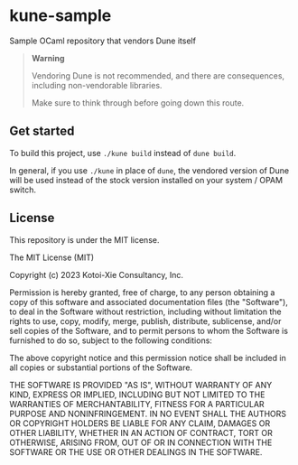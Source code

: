 # kune-sample
Sample OCaml repository that vendors Dune itself

> **Warning**
> 
> Vendoring Dune is not recommended, and there are consequences, including non-vendorable libraries.
> 
> Make sure to think through before going down this route.

## Get started
To build this project, use `./kune build` instead of `dune build`.

In general, if you use `./kune` in place of `dune`, the vendored
version of Dune will be used instead of the stock version installed
on your system / OPAM switch.

## License
This repository is under the MIT license.

The MIT License (MIT)

Copyright (c) 2023 Kotoi-Xie Consultancy, Inc.

Permission is hereby granted, free of charge, to any person obtaining a copy of this software and associated documentation files (the "Software"), to deal in the Software without restriction, including without limitation the rights to use, copy, modify, merge, publish, distribute, sublicense, and/or sell copies of the Software, and to permit persons to whom the Software is furnished to do so, subject to the following conditions:

The above copyright notice and this permission notice shall be included in all copies or substantial portions of the Software.

THE SOFTWARE IS PROVIDED "AS IS", WITHOUT WARRANTY OF ANY KIND, EXPRESS OR IMPLIED, INCLUDING BUT NOT LIMITED TO THE WARRANTIES OF MERCHANTABILITY, FITNESS FOR A PARTICULAR PURPOSE AND NONINFRINGEMENT. IN NO EVENT SHALL THE AUTHORS OR COPYRIGHT HOLDERS BE LIABLE FOR ANY CLAIM, DAMAGES OR OTHER LIABILITY, WHETHER IN AN ACTION OF CONTRACT, TORT OR OTHERWISE, ARISING FROM, OUT OF OR IN CONNECTION WITH THE SOFTWARE OR THE USE OR OTHER DEALINGS IN THE SOFTWARE.
